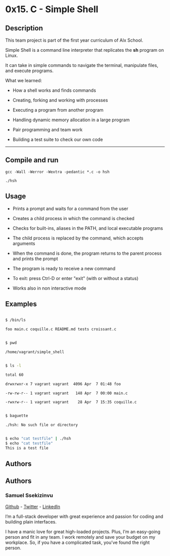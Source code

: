 # 0x15. C - Simple Shell



## Description

This team project is part of the first year curriculum of Alx School.

Simple Shell is a command line interpreter that replicates the **sh** program on Linux.

It can take in simple commands to navigate the terminal, manipulate files, and execute programs.



What we learned:

* How a shell works and finds commands

* Creating, forking and working with processes

* Executing a program from another program

* Handling dynamic memory allocation in a large program

* Pair programming and team work

* Building a test suite to check our own code



---



## Compile and run

```gcc -Wall -Werror -Wextra -pedantic *.c -o hsh```



```./hsh```



## Usage

* Prints a prompt and waits for a command from the user

* Creates a child process in which the command is checked

* Checks for built-ins, aliases in the PATH, and local executable programs

* The child process is replaced by the command, which accepts arguments

* When the command is done, the program returns to the parent process and prints the prompt

* The program is ready to receive a new command

* To exit: press Ctrl-D or enter "exit" (with or without a status)

* Works also in non interactive mode



## Examples

```bash

$ /bin/ls

foo main.c coquille.c README.md tests croissant.c

```

```bash

$ pwd

/home/vagrant/simple_shell

```

```bash

$ ls -l

total 60

drwxrwxr-x 7 vagrant vagrant  4096 Apr  7 01:48 foo

-rw-rw-r-- 1 vagrant vagrant   148 Apr  7 00:00 main.c

-rwxrw-r-- 1 vagrant vagrant    28 Apr  7 15:35 coquille.c

```

```bash

$ baguette

./hsh: No such file or directory

```

```bash

$ echo "cat testfile" | ./hsh
$ echo "cat testfile"
This is a test file

```
## Authors
## Authors


### Samuel Ssekizinvu



[Github](https://github.com/samuelkchris) - [Twitter](https://twitter.com/samuelkchris) - [LinkedIn](https://www.linkedin.com/in/samuel-ssekizinvu-19a6a3120/)



I’m a full-stack developer with great experience and passion for coding and building plain interfaces.

I have a manic love for great high-loaded projects. Plus, I’m an easy-going person and fit in any team. I work remotely and save your budget on my workplace. So, if you have a complicated task, you’ve found the right person.
